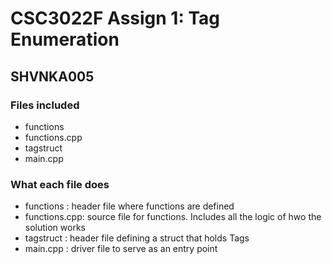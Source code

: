 # CSC3022F Assign 1: Tag Enumeration
## SHVNKA005

### Files included

- functions
- functions.cpp
- tagstruct 
- main.cpp

### What each file does
- functions : header file where functions are defined
- functions.cpp: source file for functions. Includes all the logic of hwo the solution works
- tagstruct : header file defining a struct that holds Tags
- main.cpp : driver file to serve as an entry point